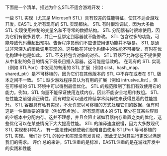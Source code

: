 下面是一个清单，描述为什么STL不适合游戏开发：

一些 STL 实现（尤其是 Microsoft STL）具有较差的性能特征，使其不适合游戏开发。EASTL 比所有现有的 STL 实现都快。
STL 有时很难调试，因为大多数 STL 实现使用神秘的变量名和不寻常的数据结构。
STL 分配器有时很难使用，因为它们有很多要求，并且一旦绑定到容器就不能修改。
STL 包含过多的功能，可能导致代码量超出预期。告诉程序员他们不应该使用该功能并不容易。
STL 是通过非常深入的函数调用实现的。这导致在非优化构建中的性能不可接受，有时在优化构建中也是如此。
STL 不支持包含对象的对齐。
STL 容器不允许您在不提供要从中复制的条目的情况下将条目插入容器。这可能是低效的。
在现有的 STL 实现（例如 STLPort）中发现的有用的 STL 扩展（例如 slist、hash_map、shared_ptr）是不可移植的，因为它们在其他版本的 STL 中不存在或者在 STL 版本之间不一致。
STL 缺少游戏程序员认为有用的扩展（例如 intrusive_list），但在可移植的 STL 环境中可以得到最佳优化。
STL 的规范限制了我们有效使用它的能力。例如，STL 向量不能保证使用连续内存，因此不能安全地用作数组。
STL 在性能之前强调正确性，而有时您可以通过降低学术纯粹性来获得显着的性能提升。
STL 容器具有私有实现，不允许您以可移植的方式处理它们的数据，但有时这是一件很重要的事情（例如节点池）。
所有现有版本的 STL 至少在其某些容器的空版本中分配内存。这并不理想，并且会阻止诸如容器内存重置之类的优化，这些优化可以在某些情况下大大提高性能。
STL 的编译速度很慢，因为大多数现代 STL 实现都非常大。
有一些法律问题使我们很难自由使用 STLPort 等可移植的 STL 实现。
我们对 STL 的设计和实现没有发言权，因此无法对其进行更改以满足我们的需求。
评价
总的来讲，STL注重的是标准，EASTL注重的是在游戏开发中的实践和性能
